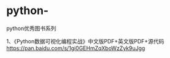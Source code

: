 # python-
python优秀图书系列

1、《Python数据可视化编程实战》中文版PDF+英文版PDF+源代码           
https://pan.baidu.com/s/1gi0GEHmZqXboWzZyk9uJgg
